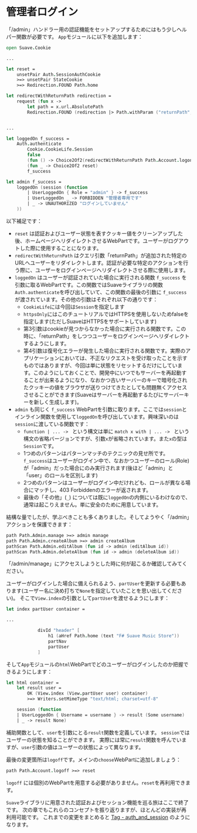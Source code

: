# 管理者ログイン

「/admin」ハンドラー用の認証機能をセットアップするためにはもう少しヘルパー関数が必要です。
`App`モジュールに以下を追加します：

```fsharp
open Suave.Cookie

...

let reset =
    unsetPair Auth.SessionAuthCookie
    >=> unsetPair StateCookie
    >=> Redirection.FOUND Path.home

let redirectWithReturnPath redirection =
    request (fun x ->
        let path = x.url.AbsolutePath
        Redirection.FOUND (redirection |> Path.withParam ("returnPath", path)))


...

let loggedOn f_success =
    Auth.authenticate
        Cookie.CookieLife.Session
        false
        (fun () -> Choice2Of2(redirectWithReturnPath Path.Account.logon))
        (fun _ -> Choice2Of2 reset)
        f_success

let admin f_success =
    loggedOn (session (function
        | UserLoggedOn { Role = "admin" } -> f_success
        | UserLoggedOn _ -> FORBIDDEN "管理者専用です"
        | _ -> UNAUTHORIZED "ログインしていません"
    ))
```

以下補足です：

- `reset` は認証およびユーザー状態を表すクッキー値をクリーンアップした後、ホームページへリダイレクトさせるWebPartです。ユーザーがログアウトした際に使用することになります。
- `redirectWithReturnPath` はクエリ引数「returnPath」が追加された特定のURLへユーザーをリダイレクトします。認証が必要な特定のアクションを行う際に、ユーザーをログインページへリダイレクトさせる際に使用します。
- `loggedOn` はユーザーが認証されていた場合に実行される関数 `f_success` を引数に取るWebPartです。この関数ではSuaveライブラリの関数`Auth.authenticate`を呼び出していて、この関数の最後の引数に `f_success` が渡されています。その他の引数はそれぞれ以下の通りです：
    - `CookieLife`には今回は`Session`を指定します
    - `httpsOnly`にはこのチュートリアルではHTTPSを使用しないためfalseを指定します(ただしSuaveはHTTPSをサポートしています)
    - 第3引数はcookieが見つからなかった場合に実行される関数です。この時に、「returnPath」をしつつユーザーをログインページへリダイレクトするようにします。
    - 第4引数は復号化エラーが発生した場合に実行される関数です。実際のアプリケーションにおいては、不正なリクエストを受け取ったことを示すものではありますが、今回は単に状態をリセットするだけにしています。このようにしておくことで、開発中にいつでもサーバーを再起動することが出来るようになり、なおかつ古いサーバーのキーで暗号化されたクッキーの値をブラウザが送りつけてきたとしても問題無くアクセスさせることができます(Suaveはサーバーを再起動するたびにサーバーキーを新しく生成します)。
- `admin` も同じく `f_success` WebPartを引数に取ります。ここでは`session`とインライン関数を使用して`loggedOn`を呼び出しています。興味深いのは`session`に渡している関数です：
    - `function | ... -> ` という構文は単に `match x with | ... -> ` という構文の省略バージョンですが、引数`x`が省略されています。また`x`の型は`Session`です。
    - 1つめのパターンはパターンマッチのテクニックの見せ所です。`f_success`はユーザーがログイン中で、なおかつユーザーのロール(Role)が「admin」だった場合にのみ実行されます(後ほど「admin」と「user」のロールを区別します)
    - 2つめのパターンはユーザーがログイン中だけれども、ロールが異なる場合にマッチし、403 Forbiddenのエラーが返されます。
    - 最後の「その他」(`_`) については既に`loggedOn`の内側にいるわけなので、通常は起こりえません。単に安全のために用意しています。

結構な量でしたが、学ぶべきことも多くありました。そしてようやく「/admin」アクションを保護できます：

```fsharp
path Path.Admin.manage >=> admin manage
path Path.Admin.createAlbum >=> admin createAlbum
pathScan Path.Admin.editAlbum (fun id -> admin (editAlbum id))
pathScan Path.Admin.deleteAlbum (fun id -> admin (deleteAlbum id))
```

「/admin/manage」にアクセスしようとした時に何が起こるか確認してみてください。

ユーザーがログインした場合に備えられるよう、`partUser`を更新する必要もあります(ユーザー名に決め打ちで`None`を指定していたことを思い出してください)。
そこで`View.index`の引数として`partUser`を渡せるようにします：

```fsharp
let index partUser container = 

...

            divId "header" [
                h1 (aHref Path.home (text "F# Suave Music Store"))
                partNav
                partUser
            ]
```

そして`App`モジュールの`html`WebPartでどのユーザーがログインしたのか把握できるようにします：

```fsharp
let html container =
    let result user =
        OK (View.index (View.partUser user) container)
        >=> Writers.setMimeType "text/html; charset=utf-8"

    session (function
    | UserLoggedOn { Username = username } -> result (Some username)
    | _ -> result None)
```

補助関数として、`user`を引数にとる`result`関数を定義しています。
`session`ではユーザーの状態を知ることができます。
実際には常に`result`関数を呼んでいますが、`user`引数の値はユーザーの状態によって異なります。

最後の変更箇所は`logoff`です。メインの`choose`WebPartに追加しましょう：

```fsharp
path Path.Account.logoff >=> reset
```

`logoff` には個別のWebPartを用意する必要がありません。`reset`を再利用できます。

`Suave`ライブラリに用意された認証およびセッション機能を巡る旅はここで終了です。
次の章でもこれらのコンセプトを振り返りますが、ほとんどの実装が再利用可能です。
これまでの変更をまとめると [Tag - auth_and_session](https://github.com/theimowski/SuaveMusicStore/tree/auth_and_session) のようになります。

